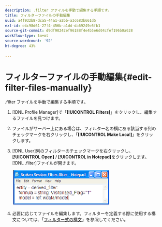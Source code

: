 ```yaml
---
description: .filter ファイルを手動で編集する手順です。
title: フィルターファイルの手動編集
uuid: a4f932b8-dca5-44a1-a2bb-a3c683b661d5
exl-id: e4c98d61-27f4-456b-a1dd-da69249e5fb1
source-git-commit: d9df90242ef96188f4e4b5e6d04cfef196b0a628
workflow-type: tm+mt
source-wordcount: '92'
ht-degree: 43%

---
```


# フィルターファイルの手動編集{#edit-filter-files-manually}

.filter ファイルを手動で編集する手順です。

1. [!DNL Profile Manager]で「**[!UICONTROL Filters]**」をクリックし、編集するファイルを見つけます。
1. ファイルがサーバー上にある場合は、フィルター名の横にある該当する列のチェックマークを右クリックし、「**[!UICONTROL Make Local]**」をクリックします。
1. [!DNL User]列のフィルターのチェックマークを右クリックし、**[!UICONTROL Open]** / **[!UICONTROL in Notepad]**&#x200B;をクリックします。 [!DNL .filter]ファイルが開きます。

   ![](assets/filter_manualEdit.png)

1. 必要に応じてファイルを編集します。フィルターを定義する際に使用する構文については、「[フィルター式の構文](../../../../home/c-get-started/c-qry-lang-syntx/c-syntx-fltr-exp.md#concept-72f2563f809747a2a3cff7ec72462a15)」を参照してください。
